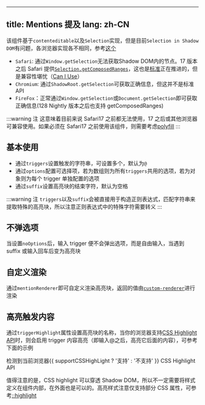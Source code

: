 <!--this file is copied from chinese md, remove this comment to update it, or it will be overwritten when next build-->
---
title: Mentions 提及
lang: zh-CN
---

该组件基于`contenteditable`以及`Selection`实现，但是目前`Selection in Shadow DOM`有问题，各浏览器实现各不相同，参考[这个](https://stackoverflow.com/questions/62054839/shadowroot-getselection)

- `Safari`: 通过`Window.getSelection`无法获取Shadow DOM内的节点。17 版本之后 Safari 提供[`Selection.getComposedRanges`](https://developer.mozilla.org/en-US/docs/Web/API/Selection/getComposedRanges)，这也是[标准](https://w3c.github.io/selection-api/#dom-selection-getcomposedrange)正在推进的，但是兼容性堪忧（[Can I Use](https://caniuse.com/?search=getComposedRanges)）
- `Chromium`: 通过`ShadowRoot.getSelection`可获取正确信息，但这并不是标准 API
- `FireFox`：正常通过`Window.getSelection`或`Document.getSelection`即可获取正确信息(128 Nightly 版本之后也支持 getComposedRanges)

:::warning 注
这意味着目前来说 Safari17 之前都无法使用，17 之后或其他浏览器可兼容使用。如果必须在 Safari17 之前使用该组件，则需要考虑[polyfill](https://github.com/GoogleChromeLabs/shadow-selection-polyfill/issues/11)
:::

## 基本使用

- 通过`triggers`设置触发的字符串，可设置多个，默认为`@`
- 通过`options`配置可选择项，若为数组则为所有`triggers`共用的选项，若为对象则为每个 trigger 单独配置的选项
- 通过`suffix`设置高亮块的结束字符，默认为空格

<!-- @Code:basicUsage -->

:::warning 注
`triggers`以及`suffix`会被直接用于构造正则表达式，匹配字符串来提取特殊的高亮块，所以注意正则表达式中的特殊字符需要转义
:::

## 不弹选项

当设置`noOptions`后，输入 trigger 便不会弹出选项，而是自由输入，当遇到 suffix 或输入回车后变为高亮块

<!-- @Code:freeInput -->

## 自定义渲染

通过`mentionRenderer`即可自定义渲染高亮块，返回的值由[`custom-renderer`](/components/custom-renderer/)进行渲染

<!-- @Code:customRenderer -->

## 高亮触发内容

通过`triggerHighlight`属性设置高亮块的名称，当你的浏览器支持[CSS Highlight API](https://developer.mozilla.org/en-US/docs/Web/API/CSS_Custom_Highlight_API)时，则会启用 trigger 内容高亮（即输入@之后，高亮它后面的内容），可参考下面的示例

检测到当前浏览器{{ supportCSSHighLight ? '支持' : '不支持' }} CSS Highlight API

值得注意的是，CSS highlight 可以穿透 Shadow DOM，所以不一定需要将样式定义在组件内部，在外面也是可以的。高亮样式注意仅支持部分 CSS 属性，可参考[::highlight](https://developer.mozilla.org/en-US/docs/Web/CSS/::highlight)

<!-- @Code:highlight -->

<script setup>
import { supportCSSHighLight } from '@lun/utils';
</script>
